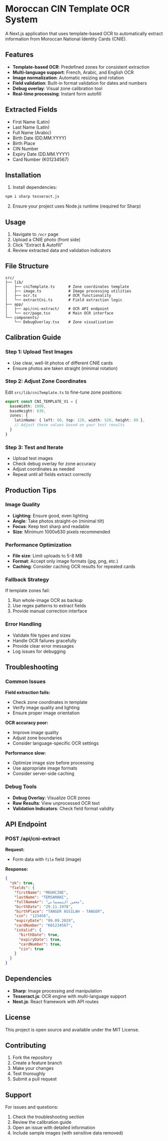 # Moroccan CIN Template OCR System

A Next.js application that uses template-based OCR to automatically extract information from Moroccan National Identity Cards (CNIE).

## Features

- **Template-based OCR**: Predefined zones for consistent extraction
- **Multi-language support**: French, Arabic, and English OCR
- **Image normalization**: Automatic resizing and rotation
- **Field validation**: Built-in format validation for dates and numbers
- **Debug overlay**: Visual zone calibration tool
- **Real-time processing**: Instant form autofill

## Extracted Fields

- First Name (Latin)
- Last Name (Latin) 
- Full Name (Arabic)
- Birth Date (DD.MM.YYYY)
- Birth Place
- CIN Number
- Expiry Date (DD.MM.YYYY)
- Card Number (K01234567)

## Installation

1. Install dependencies:
```bash
npm i sharp tesseract.js
```

2. Ensure your project uses Node.js runtime (required for Sharp)

## Usage

1. Navigate to `/ocr` page
2. Upload a CNIE photo (front side)
3. Click "Extract & Autofill"
4. Review extracted data and validation indicators

## File Structure

```
src/
├── lib/
│   ├── cniTemplate.ts      # Zone coordinates template
│   ├── image.ts            # Image processing utilities
│   ├── ocr.ts              # OCR functionality
│   └── extractCni.ts       # Field extraction logic
├── app/
│   ├── api/cni-extract/    # OCR API endpoint
│   └── ocr/page.tsx        # Main OCR interface
└── components/
    └── DebugOverlay.tsx    # Zone visualization
```

## Calibration Guide

### Step 1: Upload Test Images
- Use clear, well-lit photos of different CNIE cards
- Ensure photos are taken straight (minimal rotation)

### Step 2: Adjust Zone Coordinates
Edit `src/lib/cniTemplate.ts` to fine-tune zone positions:

```typescript
export const CNI_TEMPLATE_V1 = {
  baseWidth: 1000,
  baseHeight: 630,
  zones: {
    latinName: { left: 60, top: 120, width: 520, height: 80 },
    // Adjust these values based on your test results
  }
}
```

### Step 3: Test and Iterate
- Upload test images
- Check debug overlay for zone accuracy
- Adjust coordinates as needed
- Repeat until all fields extract correctly

## Production Tips

### Image Quality
- **Lighting**: Ensure good, even lighting
- **Angle**: Take photos straight-on (minimal tilt)
- **Focus**: Keep text sharp and readable
- **Size**: Minimum 1000x630 pixels recommended

### Performance Optimization
- **File size**: Limit uploads to 5-8 MB
- **Format**: Accept only image formats (jpg, png, etc.)
- **Caching**: Consider caching OCR results for repeated cards

### Fallback Strategy
If template zones fail:
1. Run whole-image OCR as backup
2. Use regex patterns to extract fields
3. Provide manual correction interface

### Error Handling
- Validate file types and sizes
- Handle OCR failures gracefully
- Provide clear error messages
- Log issues for debugging

## Troubleshooting

### Common Issues

**Field extraction fails:**
- Check zone coordinates in template
- Verify image quality and lighting
- Ensure proper image orientation

**OCR accuracy poor:**
- Improve image quality
- Adjust zone boundaries
- Consider language-specific OCR settings

**Performance slow:**
- Optimize image size before processing
- Use appropriate image formats
- Consider server-side caching

### Debug Tools

- **Debug Overlay**: Visualize OCR zones
- **Raw Results**: View unprocessed OCR text
- **Validation Indicators**: Check field format validity

## API Endpoint

### POST /api/cni-extract

**Request:**
- Form data with `file` field (image)

**Response:**
```json
{
  "ok": true,
  "fields": {
    "firstName": "MOUHCINE",
    "lastName": "TEMSAMANI",
    "fullNameAr": "محسن التمسماني",
    "birthDate": "29.11.1978",
    "birthPlace": "TANGER ASSILAH - TANGER",
    "cin": "123456",
    "expiryDate": "09.09.2029",
    "cardNumber": "K01234567",
    "isValid": {
      "birthDate": true,
      "expiryDate": true,
      "cardNumber": true,
      "cin": true
    }
  }
}
```

## Dependencies

- **Sharp**: Image processing and manipulation
- **Tesseract.js**: OCR engine with multi-language support
- **Next.js**: React framework with API routes

## License

This project is open source and available under the MIT License.

## Contributing

1. Fork the repository
2. Create a feature branch
3. Make your changes
4. Test thoroughly
5. Submit a pull request

## Support

For issues and questions:
1. Check the troubleshooting section
2. Review the calibration guide
3. Open an issue with detailed information
4. Include sample images (with sensitive data removed)



















